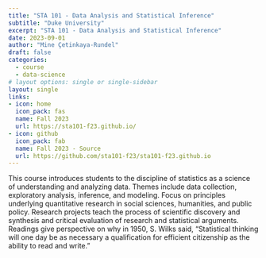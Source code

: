 ```yaml
---
title: "STA 101 - Data Analysis and Statistical Inference"
subtitle: "Duke University"
excerpt: "STA 101 - Data Analysis and Statistical Inference"
date: 2023-09-01
author: "Mine Çetinkaya-Rundel"
draft: false
categories:
  - course
  - data-science
# layout options: single or single-sidebar
layout: single  
links:
- icon: home
  icon_pack: fas
  name: Fall 2023
  url: https://sta101-f23.github.io/
- icon: github
  icon_pack: fab
  name: Fall 2023 - Source
  url: https://github.com/sta101-f23/sta101-f23.github.io
---
```


This course introduces students to the discipline of statistics as a science of understanding and analyzing data. Themes include data collection, exploratory analysis, inference, and modeling. Focus on principles underlying quantitative research in social sciences, humanities, and public policy. Research projects teach the process of scientific discovery and synthesis and critical evaluation of research and statistical arguments. Readings give perspective on why in 1950, S. Wilks said, “Statistical thinking will one day be as necessary a qualification for efficient citizenship as the ability to read and write.”

